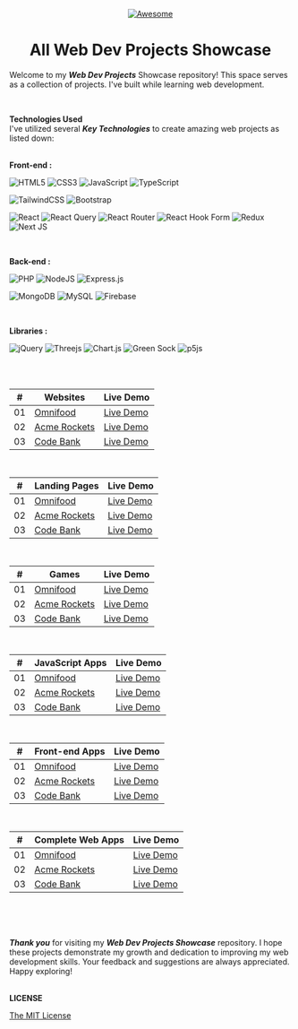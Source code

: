 <div align="center">

[![Awesome](https://awesome.re/badge.svg)](https://awesome.re)

# All Web Dev Projects Showcase

</div>



Welcome to my **_Web Dev Projects_** Showcase repository! This space serves as a collection of projects. I've built while learning web development.

<br />

**Technologies Used** <br />
I've utilized several **_Key Technologies_** to create amazing web projects as listed down:
<br />
<br />

<b>Front-end :</b> <br />

![HTML5](https://img.shields.io/badge/HTML5-%23E34F26.svg?style=flate-badge&logo=html5&logoColor=white) ![CSS3](https://img.shields.io/badge/CSS3-%231572B6.svg?style=flate-badge&logo=css3&logoColor=white) ![JavaScript](https://img.shields.io/badge/JavaScript-%23323330.svg?style=flate-badge&logo=javascript&logoColor=%23F7DF1E) ![TypeScript](https://img.shields.io/badge/TypeScript-%23007ACC.svg?style=flat-badge&logo=typescript&logoColor=white) <br />

![TailwindCSS](https://img.shields.io/badge/Tailwind_CSS-%2338B2AC.svg?style=flat-badge&logo=tailwind-css&logoColor=white) ![Bootstrap](https://img.shields.io/badge/Bootstrap-%238511FA.svg?style=flat-badge&logo=bootstrap&logoColor=white)<br />

![React](https://img.shields.io/badge/React.js-%2320232a.svg?style=flat-badge&logo=react&logoColor=%2361DAFB) ![React Query](https://img.shields.io/badge/-React%20Query-FF4154?style=flat-badge&logo=react%20query&logoColor=white) ![React Router](https://img.shields.io/badge/React_Router-CA4245?style=flat-badge&logo=react-router&logoColor=white) ![React Hook Form](https://img.shields.io/badge/React%20Hook%20Form-%23EC5990.svg?style=flat-badge&logo=reacthookform&logoColor=white) ![Redux](https://img.shields.io/badge/Redux-%23593d88.svg?style=flat-badge&logo=redux&logoColor=white) ![Next JS](https://img.shields.io/badge/Next.js-black?style=flat-badge&logo=next.js&logoColor=white) <br />

<br />

<b>Back-end :</b> <br />

![PHP](https://img.shields.io/badge/php-%23777BB4.svg?style=flat-badge&logo=php&logoColor=white)
![NodeJS](https://img.shields.io/badge/Node.js-6DA55F?style=flat-badge&logo=node.js&logoColor=white)
![Express.js](https://img.shields.io/badge/Express.js-%23404d59.svg?style=flat-badge&logo=express&logoColor=%2361DAFB) <br />

![MongoDB](https://img.shields.io/badge/MongoDB-%234ea94b.svg?style=flat-badge&logo=mongodb&logoColor=white)
![MySQL](https://img.shields.io/badge/MySQL-%2300f.svg?style=flate-badge&logo=mysql&logoColor=white)
![Firebase](https://img.shields.io/badge/Firebase-ffca28?style=flate-badge&logo=firebase&logoColor=black)<br />

<br />

<b>Libraries :</b> <br />

![jQuery](https://img.shields.io/badge/JQuery-%230769AD.svg?style=flat-badge&logo=jquery&logoColor=white) ![Threejs](https://img.shields.io/badge/Three.js-black?style=flat-badge&logo=three.js&logoColor=white) ![Chart.js](https://img.shields.io/badge/Chart.js-F5788D.svg?style=flat-badge&logo=chart.js&logoColor=white)
![Green Sock](https://img.shields.io/badge/Green%20Sock%20Animation-black?style=flat-badge&logo=greensock&logoColor=green) ![p5js](https://img.shields.io/badge/P5.js-ED225D?style=flat-badge&logo=p5.js&logoColor=FFFFFF)

<br />
<br />

|  #  | Websites                                                        | Live Demo                                                        |
| :-: | --------------------------------------------------------------- | ---------------------------------------------------------------- |
| 01  | [Omnifood](https://github.com/Pranav-Jadhav09/omnifood-website) | [Live Demo](https://pranav-jadhav09.github.io/omnifood-website/) |
| 02  | [Acme Rockets](https://github.com/Pranav-Jadhav09/Acme-Rockets) | [Live Demo](https://acme-rockets-website.onrender.com/)          |
| 03  | [Code Bank](https://github.com/Pranav-Jadhav09/Code-Bank)       | [Live Demo](https://code-bank-website.onrender.com/)             |

<br />

|  #  | Landing Pages                                                   | Live Demo                                                        |
| :-: | --------------------------------------------------------------- | ---------------------------------------------------------------- |
| 01  | [Omnifood](https://github.com/Pranav-Jadhav09/omnifood-website) | [Live Demo](https://pranav-jadhav09.github.io/omnifood-website/) |
| 02  | [Acme Rockets](https://github.com/Pranav-Jadhav09/Acme-Rockets) | [Live Demo](https://acme-rockets-website.onrender.com/)          |
| 03  | [Code Bank](https://github.com/Pranav-Jadhav09/Code-Bank)       | [Live Demo](https://code-bank-website.onrender.com/)             |

<br />

|  #  | Games                                                           | Live Demo                                                        |
| :-: | --------------------------------------------------------------- | ---------------------------------------------------------------- |
| 01  | [Omnifood](https://github.com/Pranav-Jadhav09/omnifood-website) | [Live Demo](https://pranav-jadhav09.github.io/omnifood-website/) |
| 02  | [Acme Rockets](https://github.com/Pranav-Jadhav09/Acme-Rockets) | [Live Demo](https://acme-rockets-website.onrender.com/)          |
| 03  | [Code Bank](https://github.com/Pranav-Jadhav09/Code-Bank)       | [Live Demo](https://code-bank-website.onrender.com/)             |

<br />

|  #  | JavaScript Apps                                                 | Live Demo                                                        |
| :-: | --------------------------------------------------------------- | ---------------------------------------------------------------- |
| 01  | [Omnifood](https://github.com/Pranav-Jadhav09/omnifood-website) | [Live Demo](https://pranav-jadhav09.github.io/omnifood-website/) |
| 02  | [Acme Rockets](https://github.com/Pranav-Jadhav09/Acme-Rockets) | [Live Demo](https://acme-rockets-website.onrender.com/)          |
| 03  | [Code Bank](https://github.com/Pranav-Jadhav09/Code-Bank)       | [Live Demo](https://code-bank-website.onrender.com/)             |

<br />

|  #  | Front-end Apps                                                  | Live Demo                                                        |
| :-: | --------------------------------------------------------------- | ---------------------------------------------------------------- |
| 01  | [Omnifood](https://github.com/Pranav-Jadhav09/omnifood-website) | [Live Demo](https://pranav-jadhav09.github.io/omnifood-website/) |
| 02  | [Acme Rockets](https://github.com/Pranav-Jadhav09/Acme-Rockets) | [Live Demo](https://acme-rockets-website.onrender.com/)          |
| 03  | [Code Bank](https://github.com/Pranav-Jadhav09/Code-Bank)       | [Live Demo](https://code-bank-website.onrender.com/)             |

<br />

|  #  | Complete Web Apps                                               | Live Demo                                                        |
| :-: | --------------------------------------------------------------- | ---------------------------------------------------------------- |
| 01  | [Omnifood](https://github.com/Pranav-Jadhav09/omnifood-website) | [Live Demo](https://pranav-jadhav09.github.io/omnifood-website/) |
| 02  | [Acme Rockets](https://github.com/Pranav-Jadhav09/Acme-Rockets) | [Live Demo](https://acme-rockets-website.onrender.com/)          |
| 03  | [Code Bank](https://github.com/Pranav-Jadhav09/Code-Bank)       | [Live Demo](https://code-bank-website.onrender.com/)             |

<br />

<br />
<br />

**_Thank you_** for visiting my **_Web Dev Projects Showcase_** repository. I hope these projects demonstrate my growth and dedication to improving my web development skills. Your feedback and suggestions are always appreciated. Happy exploring!
<br />
<br />

**LICENSE**

[The MIT License](./LICENSE)
